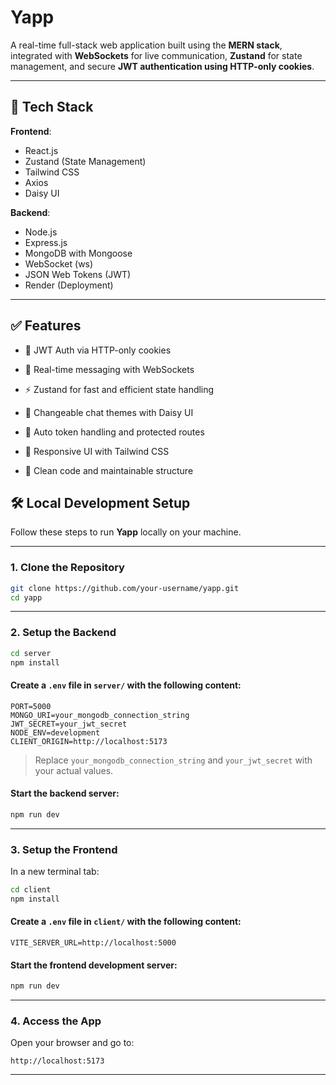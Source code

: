 # Yapp

A real-time full-stack web application built using the **MERN stack**, integrated with **WebSockets** for live communication, **Zustand** for state management, and secure **JWT authentication using HTTP-only cookies**.

---

## 🚀 Tech Stack

**Frontend**:  
- React.js  
- Zustand (State Management)  
- Tailwind CSS  
- Axios  
- Daisy UI

**Backend**:  
- Node.js  
- Express.js  
- MongoDB with Mongoose  
- WebSocket (ws)  
- JSON Web Tokens (JWT)  
- Render (Deployment)

---

## ✅ Features
- 🔐 JWT Auth via HTTP-only cookies

- 💬 Real-time messaging with WebSockets

- ⚡ Zustand for fast and efficient state handling

- 🎨 Changeable chat themes with Daisy UI

- 🔄 Auto token handling and protected routes

- 📱 Responsive UI with Tailwind CSS

- 🧠 Clean code and maintainable structure

## 🛠️ Local Development Setup

Follow these steps to run **Yapp** locally on your machine.

---

### 1. Clone the Repository

```bash
git clone https://github.com/your-username/yapp.git
cd yapp
```

---

### 2. Setup the Backend

```bash
cd server
npm install
```

#### Create a `.env` file in `server/` with the following content:

```env
PORT=5000
MONGO_URI=your_mongodb_connection_string
JWT_SECRET=your_jwt_secret
NODE_ENV=development
CLIENT_ORIGIN=http://localhost:5173
```

> Replace `your_mongodb_connection_string` and `your_jwt_secret` with your actual values.

#### Start the backend server:

```bash
npm run dev
```

---

### 3. Setup the Frontend

In a new terminal tab:

```bash
cd client
npm install
```

#### Create a `.env` file in `client/` with the following content:

```env
VITE_SERVER_URL=http://localhost:5000
```

#### Start the frontend development server:

```bash
npm run dev
```

---

### 4. Access the App

Open your browser and go to:

```
http://localhost:5173
```

---